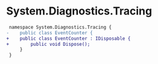 # System.Diagnostics.Tracing

``` diff
 namespace System.Diagnostics.Tracing {
-    public class EventCounter {
+    public class EventCounter : IDisposable {
+        public void Dispose();
     }
 }
```
